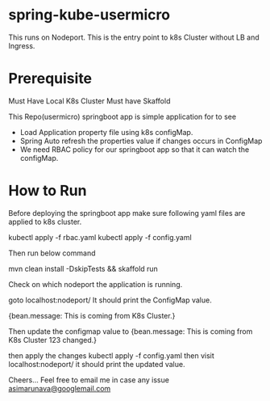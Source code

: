 # spring-kube-usermicro

This runs on Nodeport. This is the entry point to k8s Cluster without LB and Ingress.

# Prerequisite
Must Have Local K8s Cluster
Must have Skaffold 



This Repo(usermicro) springboot app is simple application for to see
* Load Application property file using k8s configMap.
* Spring Auto refresh the properties value if changes occurs in ConfigMap
* We need RBAC policy for our springboot app so that it can watch the configMap.




# How to Run

Before deploying the springboot app make sure following yaml files are applied to k8s cluster.

kubectl apply -f rbac.yaml
kubectl apply -f config.yaml

Then run below command

mvn clean install -DskipTests && skaffold run

Check on which nodeport the application is running.

goto
localhost:nodeport/
It should print the ConfigMap value.

{bean.message: This is coming from K8s Cluster.}

Then update the configmap value to
{bean.message: This is coming from K8s Cluster 123 changed.}

then apply the changes
kubectl apply -f config.yaml
then visit 
localhost:nodeport/
it should print the updated value.

Cheers...
Feel free to email me in case any issue
asimarunava@googlemail.com
